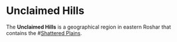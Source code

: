 # Unclaimed Hills

The **Unclaimed Hills** is a geographical region in eastern Roshar that contains the #[Shattered Plains](locations/shattered-plains).

